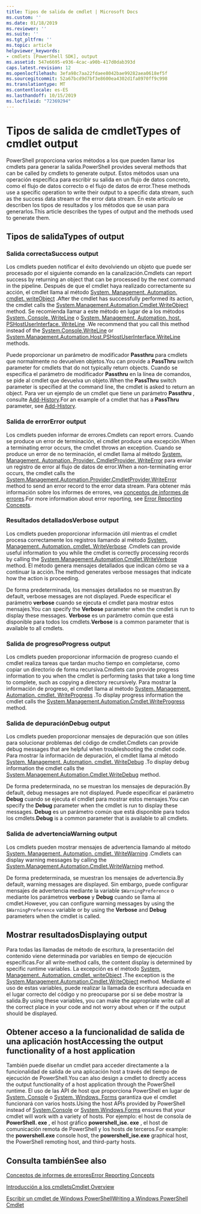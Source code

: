 ```yaml
---
title: Tipos de salida de cmdlet | Microsoft Docs
ms.custom: ''
ms.date: 01/18/2019
ms.reviewer: ''
ms.suite: ''
ms.tgt_pltfrm: ''
ms.topic: article
helpviewer_keywords:
- cmdlets [PowerShell SDK], output
ms.assetid: 547e6695-e936-4cac-a90b-417d0dab393d
caps.latest.revision: 12
ms.openlocfilehash: 3efa98c7aa22fdaee8042bae99282aea0618ef5f
ms.sourcegitcommit: 52a67bcd9d7bf3e8600ea4302d1fa8970ff9c998
ms.translationtype: MT
ms.contentlocale: es-ES
ms.lasthandoff: 10/15/2019
ms.locfileid: "72369294"
---
```

# <a name="types-of-cmdlet-output"></a><span data-ttu-id="197e6-102">Tipos de salida de cmdlet</span><span class="sxs-lookup"><span data-stu-id="197e6-102">Types of cmdlet output</span></span>

<span data-ttu-id="197e6-103">PowerShell proporciona varios métodos a los que pueden llamar los cmdlets para generar la salida.</span><span class="sxs-lookup"><span data-stu-id="197e6-103">PowerShell provides several methods that can be called by cmdlets to generate output.</span></span> <span data-ttu-id="197e6-104">Estos métodos usan una operación específica para escribir su salida en un flujo de datos concreto, como el flujo de datos correcto o el flujo de datos de error.</span><span class="sxs-lookup"><span data-stu-id="197e6-104">These methods use a specific operation to write their output to a specific data stream, such as the success data stream or the error data stream.</span></span> <span data-ttu-id="197e6-105">En este artículo se describen los tipos de resultados y los métodos que se usan para generarlos.</span><span class="sxs-lookup"><span data-stu-id="197e6-105">This article describes the types of output and the methods used to generate them.</span></span>

## <a name="types-of-output"></a><span data-ttu-id="197e6-106">Tipos de salida</span><span class="sxs-lookup"><span data-stu-id="197e6-106">Types of output</span></span>

### <a name="success-output"></a><span data-ttu-id="197e6-107">Salida correcta</span><span class="sxs-lookup"><span data-stu-id="197e6-107">Success output</span></span>

<span data-ttu-id="197e6-108">Los cmdlets pueden notificar el éxito devolviendo un objeto que puede ser procesado por el siguiente comando en la canalización.</span><span class="sxs-lookup"><span data-stu-id="197e6-108">Cmdlets can report success by returning an object that can be processed by the next command in the pipeline.</span></span> <span data-ttu-id="197e6-109">Después de que el cmdlet haya realizado correctamente su acción, el cmdlet llama al método [System. Management. Automation. cmdlet. writeObject](/dotnet/api/System.Management.Automation.Cmdlet.WriteObject) .</span><span class="sxs-lookup"><span data-stu-id="197e6-109">After the cmdlet has successfully performed its action, the cmdlet calls the [System.Management.Automation.Cmdlet.WriteObject](/dotnet/api/System.Management.Automation.Cmdlet.WriteObject) method.</span></span> <span data-ttu-id="197e6-110">Se recomienda llamar a este método en lugar de a los métodos [System. Console. WriteLine](/dotnet/api/System.Console.WriteLine) o [System. Management. Automation. host. PSHostUserInterface. WriteLine](/dotnet/api/System.Management.Automation.Host.PSHostUserInterface.WriteLine) .</span><span class="sxs-lookup"><span data-stu-id="197e6-110">We recommend that you call this method instead of the [System.Console.WriteLine](/dotnet/api/System.Console.WriteLine) or [System.Management.Automation.Host.PSHostUserInterface.WriteLine](/dotnet/api/System.Management.Automation.Host.PSHostUserInterface.WriteLine) methods.</span></span>

<span data-ttu-id="197e6-111">Puede proporcionar un parámetro de modificador **Passthru** para cmdlets que normalmente no devuelven objetos.</span><span class="sxs-lookup"><span data-stu-id="197e6-111">You can provide a **PassThru** switch parameter for cmdlets that do not typically return objects.</span></span>
<span data-ttu-id="197e6-112">Cuando se especifica el parámetro de modificador **Passthru** en la línea de comandos, se pide al cmdlet que devuelva un objeto.</span><span class="sxs-lookup"><span data-stu-id="197e6-112">When the **PassThru** switch parameter is specified at the command line, the cmdlet is asked to return an object.</span></span> <span data-ttu-id="197e6-113">Para ver un ejemplo de un cmdlet que tiene un parámetro **Passthru** , consulte [Add-History](/powershell/module/Microsoft.PowerShell.Core/Add-History).</span><span class="sxs-lookup"><span data-stu-id="197e6-113">For an example of a cmdlet that has a **PassThru** parameter, see [Add-History](/powershell/module/Microsoft.PowerShell.Core/Add-History).</span></span>

### <a name="error-output"></a><span data-ttu-id="197e6-114">Salida de error</span><span class="sxs-lookup"><span data-stu-id="197e6-114">Error output</span></span>

<span data-ttu-id="197e6-115">Los cmdlets pueden informar de errores.</span><span class="sxs-lookup"><span data-stu-id="197e6-115">Cmdlets can report errors.</span></span> <span data-ttu-id="197e6-116">Cuando se produce un error de terminación, el cmdlet produce una excepción.</span><span class="sxs-lookup"><span data-stu-id="197e6-116">When a terminating error occurs, the cmdlet throws an exception.</span></span> <span data-ttu-id="197e6-117">Cuando se produce un error de no terminación, el cmdlet llama al método [System. Management. Automation. Provider. CmdletProvider. WriteError](/dotnet/api/System.Management.Automation.Provider.CmdletProvider.WriteError) para enviar un registro de error al flujo de datos de error.</span><span class="sxs-lookup"><span data-stu-id="197e6-117">When a non-terminating error occurs, the cmdlet calls the [System.Management.Automation.Provider.CmdletProvider.WriteError](/dotnet/api/System.Management.Automation.Provider.CmdletProvider.WriteError) method to send an error record to the error data stream.</span></span> <span data-ttu-id="197e6-118">Para obtener más información sobre los informes de errores, vea [conceptos de informes de errores](./error-reporting-concepts.md).</span><span class="sxs-lookup"><span data-stu-id="197e6-118">For more information about error reporting, see [Error Reporting Concepts](./error-reporting-concepts.md).</span></span>

### <a name="verbose-output"></a><span data-ttu-id="197e6-119">Resultados detallados</span><span class="sxs-lookup"><span data-stu-id="197e6-119">Verbose output</span></span>

<span data-ttu-id="197e6-120">Los cmdlets pueden proporcionar información útil mientras el cmdlet procesa correctamente los registros llamando al método [System. Management. Automation. cmdlet. WriteVerbose](/dotnet/api/System.Management.Automation.Cmdlet.WriteVerbose) .</span><span class="sxs-lookup"><span data-stu-id="197e6-120">Cmdlets can provide useful information to you while the cmdlet is correctly processing records by calling the [System.Management.Automation.Cmdlet.WriteVerbose](/dotnet/api/System.Management.Automation.Cmdlet.WriteVerbose) method.</span></span> <span data-ttu-id="197e6-121">El método genera mensajes detallados que indican cómo se va a continuar la acción.</span><span class="sxs-lookup"><span data-stu-id="197e6-121">The method generates verbose messages that indicate how the action is proceeding.</span></span>

<span data-ttu-id="197e6-122">De forma predeterminada, los mensajes detallados no se muestran.</span><span class="sxs-lookup"><span data-stu-id="197e6-122">By default, verbose messages are not displayed.</span></span> <span data-ttu-id="197e6-123">Puede especificar el parámetro **verbose** cuando se ejecuta el cmdlet para mostrar estos mensajes.</span><span class="sxs-lookup"><span data-stu-id="197e6-123">You can specify the **Verbose** parameter when the cmdlet is run to display these messages.</span></span> <span data-ttu-id="197e6-124">**Verbose** es un parámetro común que está disponible para todos los cmdlets.</span><span class="sxs-lookup"><span data-stu-id="197e6-124">**Verbose** is a common parameter that is available to all cmdlets.</span></span>

### <a name="progress-output"></a><span data-ttu-id="197e6-125">Salida de progreso</span><span class="sxs-lookup"><span data-stu-id="197e6-125">Progress output</span></span>

<span data-ttu-id="197e6-126">Los cmdlets pueden proporcionar información de progreso cuando el cmdlet realiza tareas que tardan mucho tiempo en completarse, como copiar un directorio de forma recursiva.</span><span class="sxs-lookup"><span data-stu-id="197e6-126">Cmdlets can provide progress information to you when the cmdlet is performing tasks that take a long time to complete, such as copying a directory recursively.</span></span> <span data-ttu-id="197e6-127">Para mostrar la información de progreso, el cmdlet llama al método [System. Management. Automation. cmdlet. WriteProgress](/dotnet/api/System.Management.Automation.Cmdlet.WriteProgress) .</span><span class="sxs-lookup"><span data-stu-id="197e6-127">To display progress information the cmdlet calls the [System.Management.Automation.Cmdlet.WriteProgress](/dotnet/api/System.Management.Automation.Cmdlet.WriteProgress) method.</span></span>

### <a name="debug-output"></a><span data-ttu-id="197e6-128">Salida de depuración</span><span class="sxs-lookup"><span data-stu-id="197e6-128">Debug output</span></span>

<span data-ttu-id="197e6-129">Los cmdlets pueden proporcionar mensajes de depuración que son útiles para solucionar problemas del código de cmdlet.</span><span class="sxs-lookup"><span data-stu-id="197e6-129">Cmdlets can provide debug messages that are helpful when troubleshooting the cmdlet code.</span></span> <span data-ttu-id="197e6-130">Para mostrar la información de depuración, el cmdlet llama al método [System. Management. Automation. cmdlet. WriteDebug](/dotnet/api/System.Management.Automation.Cmdlet.WriteDebug) .</span><span class="sxs-lookup"><span data-stu-id="197e6-130">To display debug information the cmdlet calls the [System.Management.Automation.Cmdlet.WriteDebug](/dotnet/api/System.Management.Automation.Cmdlet.WriteDebug) method.</span></span>

<span data-ttu-id="197e6-131">De forma predeterminada, no se muestran los mensajes de depuración.</span><span class="sxs-lookup"><span data-stu-id="197e6-131">By default, debug messages are not displayed.</span></span> <span data-ttu-id="197e6-132">Puede especificar el parámetro **Debug** cuando se ejecuta el cmdlet para mostrar estos mensajes.</span><span class="sxs-lookup"><span data-stu-id="197e6-132">You can specify the **Debug** parameter when the cmdlet is run to display these messages.</span></span> <span data-ttu-id="197e6-133">**Debug** es un parámetro común que está disponible para todos los cmdlets.</span><span class="sxs-lookup"><span data-stu-id="197e6-133">**Debug** is a common parameter that is available to all cmdlets.</span></span>

### <a name="warning-output"></a><span data-ttu-id="197e6-134">Salida de advertencia</span><span class="sxs-lookup"><span data-stu-id="197e6-134">Warning output</span></span>

<span data-ttu-id="197e6-135">Los cmdlets pueden mostrar mensajes de advertencia llamando al método [System. Management. Automation. cmdlet. WriteWarning](/dotnet/api/System.Management.Automation.Cmdlet.WriteWarning) .</span><span class="sxs-lookup"><span data-stu-id="197e6-135">Cmdlets can display warning messages by calling the [System.Management.Automation.Cmdlet.WriteWarning](/dotnet/api/System.Management.Automation.Cmdlet.WriteWarning) method.</span></span>

<span data-ttu-id="197e6-136">De forma predeterminada, se muestran los mensajes de advertencia.</span><span class="sxs-lookup"><span data-stu-id="197e6-136">By default, warning messages are displayed.</span></span> <span data-ttu-id="197e6-137">Sin embargo, puede configurar mensajes de advertencia mediante la variable `$WarningPreference` o mediante los parámetros **verbose** y **Debug** cuando se llama al cmdlet.</span><span class="sxs-lookup"><span data-stu-id="197e6-137">However, you can configure warning messages by using the `$WarningPreference` variable or by using the **Verbose** and **Debug** parameters when the cmdlet is called.</span></span>

## <a name="displaying-output"></a><span data-ttu-id="197e6-138">Mostrar resultados</span><span class="sxs-lookup"><span data-stu-id="197e6-138">Displaying output</span></span>

<span data-ttu-id="197e6-139">Para todas las llamadas de método de escritura, la presentación del contenido viene determinada por variables en tiempo de ejecución específicas.</span><span class="sxs-lookup"><span data-stu-id="197e6-139">For all write-method calls, the content display is determined by specific runtime variables.</span></span> <span data-ttu-id="197e6-140">La excepción es el método [System. Management. Automation. cmdlet. writeObject](/dotnet/api/System.Management.Automation.Cmdlet.WriteObject) .</span><span class="sxs-lookup"><span data-stu-id="197e6-140">The exception is the [System.Management.Automation.Cmdlet.WriteObject](/dotnet/api/System.Management.Automation.Cmdlet.WriteObject) method.</span></span> <span data-ttu-id="197e6-141">Mediante el uso de estas variables, puede realizar la llamada de escritura adecuada en el lugar correcto del código y no preocuparse por si se debe mostrar la salida.</span><span class="sxs-lookup"><span data-stu-id="197e6-141">By using these variables, you can make the appropriate write call at the correct place in your code and not worry about when or if the output should be displayed.</span></span>

## <a name="accessing-the-output-functionality-of-a-host-application"></a><span data-ttu-id="197e6-142">Obtener acceso a la funcionalidad de salida de una aplicación host</span><span class="sxs-lookup"><span data-stu-id="197e6-142">Accessing the output functionality of a host application</span></span>

<span data-ttu-id="197e6-143">También puede diseñar un cmdlet para acceder directamente a la funcionalidad de salida de una aplicación host a través del tiempo de ejecución de PowerShell.</span><span class="sxs-lookup"><span data-stu-id="197e6-143">You can also design a cmdlet to directly access the output functionality of a host application through the PowerShell runtime.</span></span> <span data-ttu-id="197e6-144">El uso de las API de host que proporciona PowerShell en lugar de [System. Console](/dotnet/api/System.Console) o [System. Windows. Forms](/dotnet/api/System.Windows.Forms) garantiza que el cmdlet funcionará con varios hosts.</span><span class="sxs-lookup"><span data-stu-id="197e6-144">Using the host APIs provided by PowerShell instead of [System.Console](/dotnet/api/System.Console) or [System.Windows.Forms](/dotnet/api/System.Windows.Forms) ensures that your cmdlet will work with a variety of hosts.</span></span> <span data-ttu-id="197e6-145">Por ejemplo: el host de consola de **PowerShell. exe** , el host gráfico **powershell_ise. exe** , el host de comunicación remota de PowerShell y los hosts de terceros.</span><span class="sxs-lookup"><span data-stu-id="197e6-145">For example: the **powershell.exe** console host, the **powershell_ise.exe** graphical host, the PowerShell remoting host, and third-party hosts.</span></span>

## <a name="see-also"></a><span data-ttu-id="197e6-146">Consulta también</span><span class="sxs-lookup"><span data-stu-id="197e6-146">See also</span></span>

[<span data-ttu-id="197e6-147">Conceptos de informes de errores</span><span class="sxs-lookup"><span data-stu-id="197e6-147">Error Reporting Concepts</span></span>](./error-reporting-concepts.md)

[<span data-ttu-id="197e6-148">Introducción a los cmdlets</span><span class="sxs-lookup"><span data-stu-id="197e6-148">Cmdlet Overview</span></span>](./cmdlet-overview.md)

[<span data-ttu-id="197e6-149">Escribir un cmdlet de Windows PowerShell</span><span class="sxs-lookup"><span data-stu-id="197e6-149">Writing a Windows PowerShell Cmdlet</span></span>](./writing-a-windows-powershell-cmdlet.md)